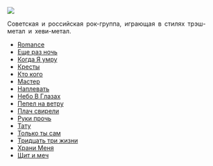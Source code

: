 ![](/songs/клм/Мастер/master.jpg)  

Советская и российская рок-группа, играющая в стилях трэш-метал и хеви-метал. 

* [Romance](/songs/клм/Мастер/Romance)
* [Еще раз ночь](/songs/клм/Мастер/Еще%20раз%20ночь)
* [Когда Я умру](/songs/клм/Мастер/Когда%20Я%20умру)
* [Кресты](/songs/клм/Мастер/Кресты)
* [Кто кого](/songs/клм/Мастер/Кто%20кого)
* [Мастер](/songs/клм/Мастер/Мастер)
* [Наплевать](/songs/клм/Мастер/Наплевать)
* [Небо В Глазах](/songs/клм/Мастер/Небо%20В%20Глазах)
* [Пепел на ветру](/songs/клм/Мастер/Пепел%20на%20ветру)
* [Плач свирели](/songs/клм/Мастер/Плач%20свирели)
* [Руки прочь](/songs/клм/Мастер/Руки%20прочь)
* [Тату](/songs/клм/Мастер/Тату)
* [Только ты сам](/songs/клм/Мастер/Только%20ты%20сам)
* [Тридцать три жизни](/songs/клм/Мастер/Тридцать%20три%20жизни)
* [Храни Меня](/songs/клм/Мастер/Храни%20Меня)
* [Щит и меч](/songs/клм/Мастер/Щит%20и%20меч)